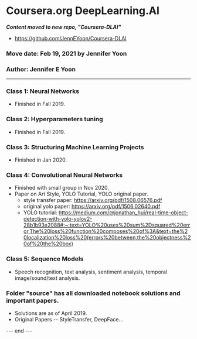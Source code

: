 # Coursera.org DeepLearning.AI  

***Content moved to new repo, "Coursera-DLAI"***    

  * https://github.com/JennEYoon/Coursera-DLAI  

### Move date:  Feb 19, 2021 by Jennifer Yoon  

### Author: Jennifer E Yoon  

----------------------------------------------     

### Class 1: Neural Networks  
  * Finished in Fall 2019.  
  
### Class 2: Hyperparameters tuning  
  * Finished in Fall 2019.  

### Class 3: Structuring Machine Learning Projects  
  * Finished in Jan 2020.

### Class 4: Convolutional Neural Networks 
  * Finished with small group in Nov 2020. 
  * Paper on Art Style, YOLO Tutorial, YOLO original paper.  
    *   style transfer paper: https://arxiv.org/pdf/1508.06576.pdf
    *   original yolo paper: https://arxiv.org/pdf/1506.02640.pdf
    *   YOLO tutorial: https://medium.com/@jonathan_hui/real-time-object-detection-with-yolo-yolov2-28b1b93e2088#:~:text=YOLO%20uses%20sum%2Dsquared%20error,The%20loss%20function%20composes%20of%3A&text=the%20localization%20loss%20(errors%20between,the%20objectness%20of%20the%20box)  

### Class 5: Sequence Models   
  * Speech recognition, text analysis, sentiment analysis, temporal image/sound/text analysis.  

### Folder "source" has all downloaded notebook solutions and important papers.  
  * Solutions are as of April 2019. 
  * Original Papers -- StyleTransfer, DeepFace...  
    
--- end ---  
